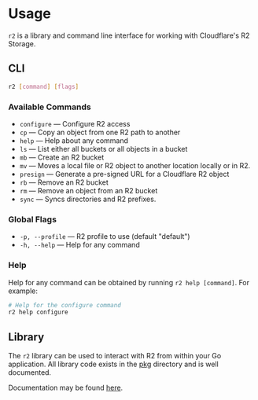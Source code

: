 # Usage

`r2` is a library and command line interface for working with Cloudflare's R2 Storage.

## CLI

```bash
r2 [command] [flags]
```

### Available Commands

- `configure` — Configure R2 access
- `cp` — Copy an object from one R2 path to another
- `help` — Help about any command
- `ls` — List either all buckets or all objects in a bucket
- `mb` — Create an R2 bucket
- `mv` — Moves a local file or R2 object to another location locally or in R2.
- `presign` — Generate a pre-signed URL for a Cloudflare R2 object
- `rb` — Remove an R2 bucket
- `rm` — Remove an object from an R2 bucket
- `sync` — Syncs directories and R2 prefixes.

### Global Flags

- `-p, --profile` — R2 profile to use (default "default")
- `-h, --help` — Help for any command

### Help

Help for any command can be obtained by running `r2 help [command]`. For example:

```bash
# Help for the configure command
r2 help configure
```

## Library

The `r2` library can be used to interact with R2 from within your Go application. All library code
exists in the [pkg](pkg) directory and is well documented.

Documentation may be found [here](https://pkg.go.dev/github.com/erdos-one/r2/pkg).
